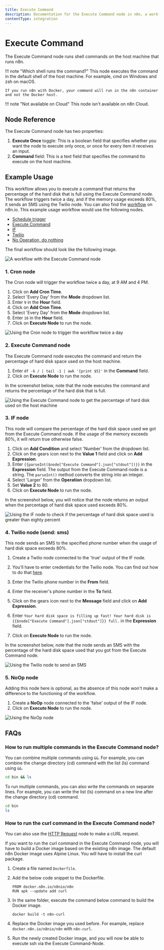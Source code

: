 ```yaml
---
title: Execute Command
description: Documentation for the Execute Command node in n8n, a workflow automation platform. Includes guidance on usage, and links to examples.
contentType: integration
---
```


# Execute Command

The Execute Command node runs shell commands on the host machine that runs n8n.

!!! note "Which shell runs the command?"
    This node executes the command in the default shell of the host machine. For example, cmd on Windows and zsh on macOS.

    If you run n8n with Docker, your command will run in the n8n container and not the Docker host.

!!! note "Not available on Cloud"
    This node isn't available on n8n Cloud.

## Node Reference

The Execute Command node has two properties:

1. **Execute Once** toggle: This is a boolean field that specifies whether you want the node to execute only once, or once for every item it receives an input.
2. **Command** field: This is a text field that specifies the command tto execute on the host machine.

## Example Usage

This workflow allows you to execute a command that returns the percentage of the hard disk that is full using the Execute Command node. The workflow triggers twice a day, and if the memory usage exceeds 80%, it sends an SMS using the Twilio node. You can also find the [workflow](https://n8n.io/workflows/716) on n8n.io. This example usage workflow would use the following nodes.

- [Schedule trigger](/integrations/builtin/core-nodes/n8n-nodes-base.scheduletrigger/)
- [Execute Command]()
- [IF](/integrations/builtin/core-nodes/n8n-nodes-base.if/)
- [Twilio](/integrations/builtin/app-nodes/n8n-nodes-base.twilio/)
- [No Operation, do nothing](/integrations/builtin/core-nodes/n8n-nodes-base.noop/)

The final workflow should look like the following image.

![A workflow with the Execute Command node](/_images/integrations/builtin/core-nodes/executecommand/workflow.png)

### 1. Cron node

The Cron node will trigger the workflow twice a day, at 9 AM and 4 PM.

1. Click on **Add Cron Time**.
2. Select 'Every Day' from the **Mode** dropdown list.
3. Enter `9` in the **Hour** field.
4. Click on **Add Cron Time**.
5. Select 'Every Day' from the **Mode** dropdown list.
6. Enter `16` in the **Hour** field.
7. Click on **Execute Node** to run the node.

![Using the Cron node to trigger the workflow twice a day](/_images/integrations/builtin/core-nodes/executecommand/cron_node.png)

### 2. Execute Command node

The Execute Command node executes the command and return the percentage of hard disk space used on the host machine.

1. Enter `df -k / | tail -1 | awk '{print $5}'` in the **Command** field.
2. Click on **Execute Node** to run the node.

In the screenshot below, note that the node executes the command and returns the percentage of the hard disk that is full.

![Using the Execute Command node to get the percentage of hard disk used on the host machine](/_images/integrations/builtin/core-nodes/executecommand/executecommand_node.png)

### 3. IF node

This node will compare the percentage of the hard disk space used we got from the Execute Command node. If the usage of the memory exceeds 80%, it will return true otherwise false.

1. Click on **Add Condition** and select 'Number' from the dropdown list.
2. Click on the gears icon next to the **Value 1** field and click on **Add Expression**.
3. Enter `{{parseInt($node["Execute Command"].json["stdout"])}}` in the **Expression** field. The output from the Execute Command node is a string. The `parseInt()` method converts the string into an integer.
4. Select 'Larger' from the **Operation** dropdown list.
5. Set **Value 2** to 80.
5. Click on **Execute Node** to run the node.

In the screenshot below, you will notice that the node returns an output when the percentage of hard disk space used exceeds 80%.

![Using the IF node to check if the percentage of hard disk space used is greater than eighty percent](/_images/integrations/builtin/core-nodes/executecommand/if_node.png)

### 4. Twilio node (send: sms)

This node sends an SMS to the specified phone number when the usage of hard disk space  exceeds 80%.

1. Create a Twilio node connected to the 'true' output of the IF node.
2. You'll have to enter credentials for the Twilio node. You can find out how to do that [here](/integrations/builtin/credentials/twilio/).
3. Enter the Twilio phone number in the **From** field.
4. Enter the receiver's phone number in the **To** field.
5. Click on the gears icon next to the **Message** field and click on **Add Expression**.

6. Enter `Your hard disk space is filling up fast! Your hard disk is {{$node["Execute Command"].json["stdout"]}} full.` in the **Expression** field.
7. Click on **Execute Node** to run the node.

In the screenshot below, note that the node sends an SMS with the percentage of the hard disk space used that you got from the Execute Command node.

![Using the Twilio node to send an SMS](/_images/integrations/builtin/core-nodes/executecommand/twilio_node.png)

### 5. NoOp node

Adding this node here is optional, as the absence of this node won't make a difference to the functioning of the workflow.

1. Create a **NoOp** node connected to the 'false' output of the IF node.
2. Click on **Execute Node** to run the node.

![Using the NoOp node](/_images/integrations/builtin/core-nodes/executecommand/noop_node.png)

## FAQs

### How to run multiple commands in the Execute Command node?

You can combine multiple commands using `&&`. For example, you can combine the change directory (cd) command with the list (ls) command using `&&`.

```bash
cd bin && ls
```

To run multiple commands, you can also write the commands on separate lines. For example, you can write the list (ls) command on a new line after the change directory (cd) command.

```bash
cd bin
ls
```

### How to run the curl command in the Execute Command node?

You can also use the [HTTP Request](/integrations/builtin/core-nodes/n8n-nodes-base.httprequest/) node to make a cURL request.

If you want to run the curl command in the Execute Command node, you will have to build a Docker image based on the existing n8n image. The default n8n Docker image uses Alpine Linux. You will have to install the curl package.

1. Create a file named `Dockerfile`.
2. Add the below code snippet to the Dockerfile.

    ```shell
    FROM docker.n8n.io/n8nio/n8n
    RUN apk --update add curl
    ```

3. In the same folder, execute the command below command to build the Docker image.

    ```shell
    docker build -t n8n-curl
    ```

4. Replace the Docker image you used before. For example, replace `docker.n8n.io/n8nio/n8n` with `n8n-curl`.
5. Run the newly created Docker image, and you will now be able to execute ssh via the Execute Command-Node.

